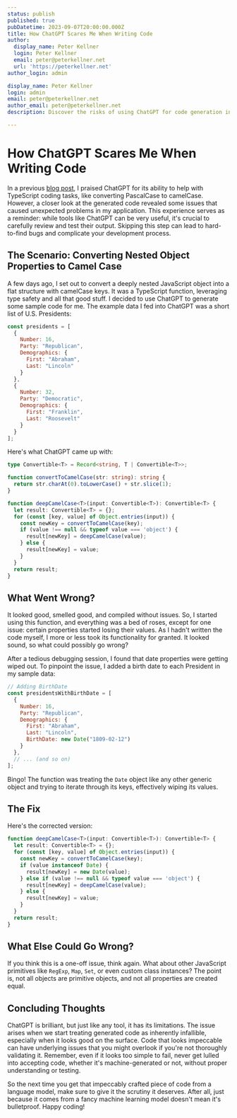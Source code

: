 ```yaml
---
status: publish
published: true
pubDatetime: 2023-09-07T20:00:00.000Z
title: How ChatGPT Scares Me When Writing Code
author:
  display_name: Peter Kellner
  login: Peter Kellner
  email: peter@peterkellner.net
  url: 'https://peterkellner.net'
author_login: admin

display_name: Peter Kellner
login: admin
email: peter@peterkellner.net
author_email: peter@peterkellner.net
description: Discover the risks of using ChatGPT for code generation in TypeScript development. Learn from my experience where seemingly flawless code led to unexpected issues, and why thorough testing is crucial.

---
```

# How ChatGPT Scares Me When Writing Code

In a previous [blog post](https://peterkellner.net/2023/09/03/converting-pascalcase-to-camelcase-in-javascript-typescript-using-records/), I praised ChatGPT for its ability to help with TypeScript coding tasks, like converting PascalCase to camelCase. However, a closer look at the generated code revealed some issues that caused unexpected problems in my application. This experience serves as a reminder: while tools like ChatGPT can be very useful, it's crucial to carefully review and test their output. Skipping this step can lead to hard-to-find bugs and complicate your development process.

## The Scenario: Converting Nested Object Properties to Camel Case

A few days ago, I set out to convert a deeply nested JavaScript object into a flat structure with camelCase keys. It was a TypeScript function, leveraging type safety and all that good stuff. I decided to use ChatGPT to generate some sample code for me. The example data I fed into ChatGPT was a short list of U.S. Presidents:

```javascript
const presidents = [
  {
    Number: 16,
    Party: "Republican",
    Demographics: {
      First: "Abraham",
      Last: "Lincoln"
    }
  },
  {
    Number: 32,
    Party: "Democratic",
    Demographics: {
      First: "Franklin",
      Last: "Roosevelt"
    }
  }
];
```

Here's what ChatGPT came up with:

```typescript
type Convertible<T> = Record<string, T | Convertible<T>>;

function convertToCamelCase(str: string): string {
  return str.charAt(0).toLowerCase() + str.slice(1);
}

function deepCamelCase<T>(input: Convertible<T>): Convertible<T> {
  let result: Convertible<T> = {};
  for (const [key, value] of Object.entries(input)) {
    const newKey = convertToCamelCase(key);
    if (value !== null && typeof value === 'object') {
      result[newKey] = deepCamelCase(value);
    } else {
      result[newKey] = value;
    }
  }
  return result;
}
```

## What Went Wrong?

It looked good, smelled good, and compiled without issues. So, I started using this function, and everything was a bed of roses, except for one issue: certain properties started losing their values. As I hadn't written the code myself, I more or less took its functionality for granted. It looked sound, so what could possibly go wrong?

After a tedious debugging session, I found that date properties were getting wiped out. To pinpoint the issue, I added a birth date to each President in my sample data:

```javascript
// Adding BirthDate
const presidentsWithBirthDate = [
  {
    Number: 16,
    Party: "Republican",
    Demographics: {
      First: "Abraham",
      Last: "Lincoln",
      BirthDate: new Date("1809-02-12")
    }
  },
  // ... (and so on)
];
```

Bingo! The function was treating the `Date` object like any other generic object and trying to iterate through its keys, effectively wiping its values.

## The Fix

Here's the corrected version:

```typescript
function deepCamelCase<T>(input: Convertible<T>): Convertible<T> {
  let result: Convertible<T> = {};
  for (const [key, value] of Object.entries(input)) {
    const newKey = convertToCamelCase(key);
    if (value instanceof Date) {
      result[newKey] = new Date(value);
    } else if (value !== null && typeof value === 'object') {
      result[newKey] = deepCamelCase(value);
    } else {
      result[newKey] = value;
    }
  }
  return result;
}
```

## What Else Could Go Wrong?

If you think this is a one-off issue, think again. What about other JavaScript primitives like `RegExp`, `Map`, `Set`, or even custom class instances? The point is, not all objects are primitive objects, and not all properties are created equal.

## Concluding Thoughts

ChatGPT is brilliant, but just like any tool, it has its limitations. The issue arises when we start treating generated code as inherently infallible, especially when it looks good on the surface. Code that looks impeccable can have underlying issues that you might overlook if you're not thoroughly validating it. Remember, even if it looks too simple to fail, never get lulled into accepting code, whether it's machine-generated or not, without proper understanding or testing.

So the next time you get that impeccably crafted piece of code from a language model, make sure to give it the scrutiny it deserves. After all, just because it comes from a fancy machine learning model doesn't mean it's bulletproof. Happy coding!
